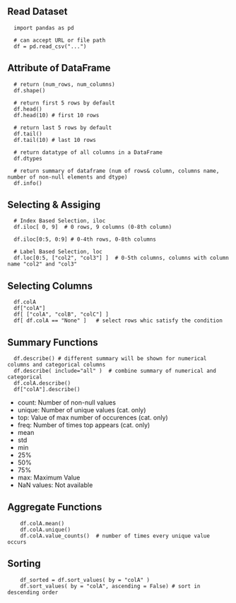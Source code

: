 ## Read Dataset
      import pandas as pd
      
      # can accept URL or file path
      df = pd.read_csv("...")
      
## Attribute of DataFrame
      # return (num_rows, num_columns)
      df.shape()
      
      # return first 5 rows by default
      df.head()
      df.head(10) # first 10 rows
      
      # return last 5 rows by default
      df.tail()
      df.tail(10) # last 10 rows
      
      # return datatype of all columns in a DataFrame
      df.dtypes
      
      # return summary of dataframe (num of rows& column, columns name, number of non-null elements and dtype)
      df.info()
      
## Selecting & Assiging
      # Index Based Selection, iloc
      df.iloc[ 0, 9]  # 0 rows, 9 columns (0-8th column)
      
      df.iloc[0:5, 0:9] # 0-4th rows, 0-8th columns
      
      # Label Based Selection, loc
      df.loc[0:5, ["col2", "col3"] ]  # 0-5th columns, columns with column name "col2" and "col3"
      
## Selecting Columns
      df.colA
      df["colA"]
      df[ ["colA", "colB", "colC"] ]
      df[ df.colA == "None" ]   # select rows whic satisfy the condition
      
## Summary Functions
      df.describe() # different summary will be shown for numerical columns and categorical columns
      df.describe( include="all" )  # combine summary of numerical and categorical
      df.colA.describe()
      df["colA"].describe()

  - count: Number of non-null values 
  - unique: Number of unique values (cat. only)
  - top: Value of max number of occurences (cat. only)
  - freq: Number of times top appears (cat. only)
  - mean
  - std
  - min
  - 25%
  - 50%
  - 75%
  - max: Maximum Value
  - NaN values: Not available

## Aggregate Functions

        df.colA.mean()
        df.colA.unique()
        df.colA.value_counts()  # number of times every unique value occurs
        
## Sorting
        df_sorted = df.sort_values( by = "colA" )
        df.sort_values( by = "colA", ascending = False) # sort in descending order
